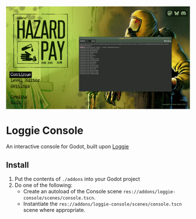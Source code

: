 ![LoggieConsole.PNG](assets/LoggieConsole.PNG)

# Loggie Console
An interactive console for Godot, built upon [Loggie](https://github.com/Shiva-Shadowsong/loggie) 

## Install

1. Put the contents of `./addons` into your Godot project
2. Do one of the following:
   - Create an autoload of the Console scene `res://addons/loggie-console/scenes/console.tscn`.
   - Instantiate the `res://addons/loggie-console/scenes/console.tscn` scene where appropriate.
